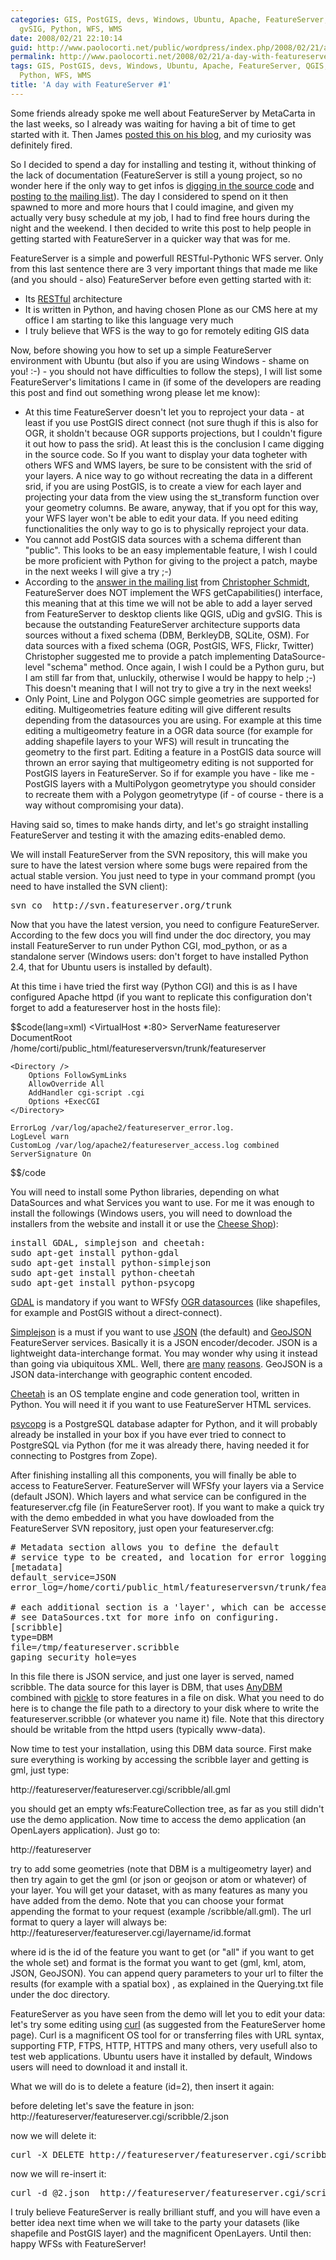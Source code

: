 ```yaml
---
categories: GIS, PostGIS, devs, Windows, Ubuntu, Apache, FeatureServer, QGIS, uDig,
  gvSIG, Python, WFS, WMS
date: 2008/02/21 22:10:14
guid: http://www.paolocorti.net/public/wordpress/index.php/2008/02/21/a-day-with-featureserver-1/
permalink: http://www.paolocorti.net/2008/02/21/a-day-with-featureserver-1/
tags: GIS, PostGIS, devs, Windows, Ubuntu, Apache, FeatureServer, QGIS, uDig, gvSIG,
  Python, WFS, WMS
title: 'A day with FeatureServer #1'
---
```

Some friends already spoke me well about FeatureServer by MetaCarta in the last weeks, so I already was waiting for having a bit of time to get started with it. Then James <a href="http://www.spatiallyadjusted.com/2008/02/05/bringing-open-source-gis-into-an-esri-shop/">posted this on his blog</a>, and my curiosity was definitely fired.

So I decided to spend a day for installing and testing it, without thinking of the lack of documentation (FeatureServer is still a young project, so no wonder here if the only way to get infos is <a href="http://www.python.org/">digging in the source code</a> and <a href="http://featureserver.org/pipermail/featureserver/2008-February/000184.html">posting</a> <a href="http://featureserver.org/pipermail/featureserver/2008-February/000196.html">to the</a> <a href="http://featureserver.org/pipermail/featureserver/">mailing list</a>). The day I considered to spend on it then spawned to more and more hours that I could imagine, and given my actually very busy schedule at my job, I had to find free hours during the night and the weekend. I then decided to write this post to help people in getting started with FeatureServer in a quicker way that was for me.

FeatureServer is a simple and powerfull RESTful-Pythonic WFS server. 
Only from this last sentence there are 3 very important things that made me like (and you should - also) FeatureServer before even getting started with it:

<ul>
<li>Its <a href="http://en.wikipedia.org/wiki/Representational_State_Transfer">RESTful</a> architecture</li>
<li>It is written in Python, and having chosen Plone as our CMS here at my office I am starting to like this language very much</li>
<li>I truly believe that WFS is the way to go for remotely editing GIS data</li>
</ul>

Now, before showing you how to set up a simple FeatureServer environment with Ubuntu (but also if you are using Windows - shame on you! :-) - you should not have difficulties to follow the steps), I will list some FeatureServer's limitations I came in (if some of the developers are reading this post and find out something wrong please let me know):

<ul>
<li>At this time FeatureServer doesn't let you to reproject your data - at least if you use PostGIS direct connect (not sure thugh if this is also for OGR, it sholdn't because OGR supports projections, but I couldn't figure it out how to pass the srid). At least this is the conclusion I came digging in the source code.
So If you want to display your data togheter with others WFS and WMS layers, be sure to be consistent with the srid of your layers.
A nice way to go without recreating the data in a different srid, if you are using PostGIS, is to create a view for each layer and projecting your data from the view using the st_transform function over your geometry columns. Be aware, anyway, that if you opt for this way, your WFS layer won't be able to edit your data.
If you need editing functionalities the only way to go is to physically reproject your data.</li>
<li>
You cannot add PostGIS data sources with a schema different than "public". This looks to be an easy implementable feature, I wish I could be more proficient with Python for giving to the project a patch, maybe in the next weeks I will give a try ;-)
</li>
<li>According to the <a href="http://featureserver.org/pipermail/featureserver/2008-February/000197.html">answer in the mailing list</a> from <a href="http://crschmidt.net/blog/">Christopher Schmidt</a>, FeatureServer does NOT implement the WFS getCapabilities() interface, this meaning that at this time we will not be able to add a layer served from FeatureServer to desktop clients like QGIS, uDig and gvSIG.
This is because the outstanding FeatureServer architecture supports data sources without a fixed schema (DBM, BerkleyDB, SQLite, OSM).
For data sources with a fixed schema (OGR, PostGIS, WFS, Flickr, Twitter) Christopher suggested me to provide a patch implementing DataSource-level "schema" method. Once again, I wish I could be a Python guru, but I am still far from that, unluckily, otherwise I would be happy to help ;-) This doesn't meaning that I will not try to give a try in the next weeks!
</li>
<li>Only Point, Line and Polygon OGC simple geometries are supported for editing. Multigeometries feature editing will give different results depending from the datasources you are using.
For example at this time editing a multigeometry feature in a OGR data source (for example for adding shapefile layers to your WFS) will result in truncating the geometry to the first part. Editing a feature in a PostGIS data source will thrown an error saying that multigeometry editing is not supported for PostGIS layers in FeatureServer.
So if for example you have - like me - PostGIS layers with a MultiPolygon geometrytype you should consider to recreate them with a Polygon geometrytype (if - of course - there is a way without compromising your data).
</li>
</ul>

Having said so, times to make hands dirty, and let's go straight installing FeatureServer and testing it with the amazing edits-enabled demo.

We will install FeatureServer from the SVN repository, this will make you sure to have the latest version where some bugs were repaired from the actual stable version.
You just need to type in your command prompt (you need to have installed the SVN client):

<pre lang="text">
svn co  http://svn.featureserver.org/trunk
</pre>

Now that you have the latest version, you need to configure FeatureServer. According to the few docs you will find under the doc directory, you may install FeatureServer to run under Python CGI, mod_python, or as a standalone server (Windows users: don't forget to have installed Python 2.4, that for Ubuntu users is installed by default).

At this time i have tried the first way (Python CGI) and this is as I have configured Apache httpd (if you want to replicate this configuration don't forget to add a featureserver host in the hosts file):

$$code(lang=xml)
<VirtualHost *:80>
	ServerName featureserver
	DocumentRoot /home/corti/public_html/featureserversvn/trunk/featureserver

	<Directory />
		Options FollowSymLinks
		AllowOverride All
		AddHandler cgi-script .cgi
		Options +ExecCGI
	</Directory>

	ErrorLog /var/log/apache2/featureserver_error.log.
	LogLevel warn
	CustomLog /var/log/apache2/featureserver_access.log combined
	ServerSignature On
</VirtualHost>
$$/code

You will need to install some Python libraries, depending on what DataSources and what Services you want to use.
For me it was enough to install the followings (Windows users, you will need to download the installers from the website and install it or use the <a href="http://pypi.python.org/pypi">Cheese Shop</a>):

<pre lang="txt">
install GDAL, simplejson and cheetah:
sudo apt-get install python-gdal
sudo apt-get install python-simplejson
sudo apt-get install python-cheetah
sudo apt-get install python-psycopg
</pre>

<a href="http://www.gdal.org/">GDAL</a> is mandatory if you want to WFSfy <a href="http://www.gdal.org/ogr/ogr_formats.html">OGR datasources</a> (like shapefiles, for example and PostGIS without a direct-connect).

<a href="http://svn.red-bean.com/bob/simplejson/tags/simplejson-1.3/docs/index.html">Simplejson</a> is a must if you want to use <a href="http://json.org/">JSON</a> (the default) and <a href="http://wiki.geojson.org">GeoJSON</a> FeatureServer services. Basically it is a JSON encoder/decoder. 
JSON is a lightweight data-interchange format. You may wonder why using it instead than going via ubiquitous XML. Well, there <a href="http://www.b-list.org/weblog/2006/dec/21/i-cant-believe-its-not-xml/">are</a> <a href="http://blogs.msdn.com/mikechampion/archive/2006/12/21/the-json-vs-xml-debate-begins-in-earnest.aspx">many</a> <a href="http://www.infoq.com/news/2006/12/json-vs-xml-debate">reasons</a>.
GeoJSON is a JSON data-interchange with geographic content encoded.

<a href="http://www.cheetahtemplate.org/">Cheetah</a> is an OS template engine and code generation tool, written in Python. You will need it if you want to use FeatureServer HTML services.

<a href="www.initd.org">psycopg</a> is a PostgreSQL database adapter for Python, and it will probably already be installed in your box if you have ever tried to connect to PostgreSQL via Python (for me it was already there, having needed it for connecting to Postgres from Zope).

After finishing installing all this components, you will finally be able to access to FeatureServer. FeatureServer will WFSfy your layers via a Service (default JSON). Which layers and what service can be configured in the featureserver.cfg file (in FeatureServer root).
If you want to make a quick try with the demo embedded in what you have dowloaded from the FeatureServer SVN repository, just open your featureserver.cfg:

<pre lang="txt">
# Metadata section allows you to define the default
# service type to be created, and location for error logging
[metadata]
default_service=JSON
error_log=/home/corti/public_html/featureserversvn/trunk/featureserver/error.log

# each additional section is a 'layer', which can be accessed.
# see DataSources.txt for more info on configuring.
[scribble]
type=DBM
file=/tmp/featureserver.scribble
gaping_security_hole=yes
</pre>

In this file there is JSON service, and just one layer is served, named scribble. The data source for this layer is DBM, that uses <a href="http://www.webthing.com/software/AnyDBM/">AnyDBM</a> combined with <a href="http://docs.python.org/lib/module-pickle.html">pickle</a> to store features in a file on disk. What you need to do here is to change the file path to a directory to your disk where to write the featureserver.scribble (or whatever you name it) file. Note that this directory should be  writable from the httpd users (typically www-data).

Now time to test your installation, using this DBM data source. First make sure everything is working by accessing the scribble layer and getting is gml, just type:

http://featureserver/featureserver.cgi/scribble/all.gml

you should get an empty wfs:FeatureCollection tree, as far as you still didn't use the demo application.
Now time to access the demo application (an OpenLayers application). Just go to: 

http://featureserver

try to add some geometries (note that DBM is a multigeometry layer) and then try again to get the gml (or json or geojson or atom or whatever) of your layer. You will get your dataset, with as many features as many you have added from the demo.
Note that you can choose your format appending the format to your request (example /scribble/all.gml).
The url format to query a layer will always be:
http://featureserver/featureserver.cgi/layername/id.format

where id is the id of the feature you want to get (or "all" if you want to get the whole set) and format is the format you want to get (gml, kml, atom, JSON, GeoJSON).
You can append query parameters to your url to filter the results (for example with a spatial box) , as explained in the Querying.txt file under the doc directory.

FeatureServer as you have seen from the demo will let you to edit your data: let's try some editing using <a href="http://curl.haxx.se/">curl</a> (as suggested from the FeatureServer home page). Curl is a magnificent OS tool for or transferring files with URL syntax, supporting FTP, FTPS, HTTP, HTTPS and many others, very usefull also to test web applications. Ubuntu users have it installed by default, Windows users will need to download it and install it.

What we will do is to delete a feature (id=2), then insert it again:

before deleting let's save the feature in json:
http://featureserver/featureserver.cgi/scribble/2.json

now we will delete it:

<pre lang="txt">
curl -X DELETE http://featureserver/featureserver.cgi/scribble/2.json
</pre>

now we will re-insert it:

<pre lang="txt">
curl -d @2.json  http://featureserver/featureserver.cgi/scribble/create.json
</pre>

I truly believe FeatureServer is really brilliant stuff, and you will have even a better idea next time when we will take to the party your datasets (like shapefile and PostGIS layer) and the magnificent OpenLayers. Until then: happy WFSs with FeatureServer!






 






















